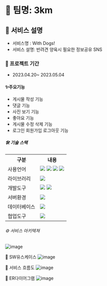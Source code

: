 # 🤜 팀명: 3km

## 👀 서비스 설명
* 서비스명 : With Dogs!
* 서비스 설명: 반려견 양육시 필요한 정보공유 SNS

### 📆 프로젝트 기간
* 2023.04.20~ 2023.05.04

#### ✨주요기능
* 게시물 작성 기능
* 댓글 기능
* 사진 보기 기능
* 좋아요 기능
* 게시물 수정 삭제 기능
* 로그인 회원가입 로그아웃 기능

##### 🛠 기술 스택
<table>
    <tr>
        <th>구분</th>
        <th>내용</th>
    </tr>
    <tr>
        <td>사용언어</td>
        <td>
            <img src="https://img.shields.io/badge/Java-007396?style=for-the-badge&logo=java&logoColor=white"/>
            <img src="https://img.shields.io/badge/HTML5-E34F26?style=for-the-badge&logo=HTML5&logoColor=white"/>
            <img src="https://img.shields.io/badge/CSS3-1572B6?style=for-the-badge&logo=CSS3&logoColor=white"/>
            <img src="https://img.shields.io/badge/JavaScript-F7DF1E?style=for-the-badge&logo=JavaScript&logoColor=white"/>
        </td>
    </tr>
    <tr>
        <td>라이브러리</td>
        <td>
            <img src="https://img.shields.io/badge/BootStrap-7952B3?style=for-the-badge&logo=BootStrap&logoColor=white"/>
        </td>
    </tr>
    <tr>
        <td>개발도구</td>
        <td>
            <img src="https://img.shields.io/badge/Eclipse-2C2255?style=for-the-badge&logo=Eclipse&logoColor=white"/>
            <img src="https://img.shields.io/badge/VSCode-007ACC?style=for-the-badge&logo=VisualStudioCode&logoColor=white"/>
        </td>
    </tr>
    <tr>
        <td>서버환경</td>
        <td>
            <img src="https://img.shields.io/badge/Apache Tomcat-D22128?style=for-the-badge&logo=Apache Tomcat&logoColor=white"/>
        </td>
    </tr>
    <tr>
        <td>데이터베이스</td>
        <td>
            <img src="https://img.shields.io/badge/Oracle 11g-F80000?style=for-the-badge&logo=Oracle&logoColor=white"/>
        </td>
    </tr>
    <tr>
        <td>협업도구</td>
        <td>
            <img src="https://img.shields.io/badge/GitHub-181717?style=for-the-badge&logo=GitHub&logoColor=white"/>
        </td>
    </tr>
</table>

###### ⚙ 서비스 아키텍쳐
![image](https://user-images.githubusercontent.com/129910972/236709101-ff4183a0-8886-4899-9cc1-132a78f8d137.png)


📌 SW유스케이스 
![image](https://user-images.githubusercontent.com/129910972/236709054-5aaa97eb-a4c0-44fe-af8b-c7f8d61a5ea1.png)

📌 서비스 흐름도
![image](https://user-images.githubusercontent.com/129910972/236709170-44ba9240-9bfd-4609-af1f-ae629ebfbb31.png)

📌 ER다이어그램
![image](https://user-images.githubusercontent.com/129910972/236709211-eec0cc36-30bc-4564-a65b-160930f18993.png)
